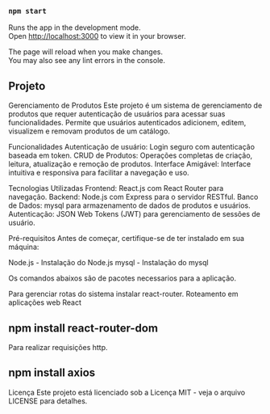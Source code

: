 ### `npm start`

Runs the app in the development mode.\
Open [http://localhost:3000](http://localhost:3000) to view it in your browser.

The page will reload when you make changes.\
You may also see any lint errors in the console.


## Projeto

Gerenciamento de Produtos
Este projeto é um sistema de gerenciamento de produtos que requer autenticação de usuários para acessar suas funcionalidades. Permite que usuários autenticados adicionem, editem, visualizem e removam produtos de um catálogo.

Funcionalidades
Autenticação de usuário: Login seguro com autenticação baseada em token.
CRUD de Produtos: Operações completas de criação, leitura, atualização e remoção de produtos.
Interface Amigável: Interface intuitiva e responsiva para facilitar a navegação e uso.

Tecnologias Utilizadas
Frontend: React.js com React Router para navegação.
Backend: Node.js com Express para o servidor RESTful.
Banco de Dados: mysql para armazenamento de dados de produtos e usuários.
Autenticação: JSON Web Tokens (JWT) para gerenciamento de sessões de usuário.

Pré-requisitos
Antes de começar, certifique-se de ter instalado em sua máquina:

Node.js - Instalação do Node.js
mysql - Instalação do mysql


Os comandos abaixos são de pacotes necessarios para a aplicação.

Para gerenciar rotas do sistema instalar react-router.
Roteamento em aplicações web React
## npm install react-router-dom

Para realizar requisições http.
## npm install axios

Licença
Este projeto está licenciado sob a Licença MIT - veja o arquivo LICENSE para detalhes.